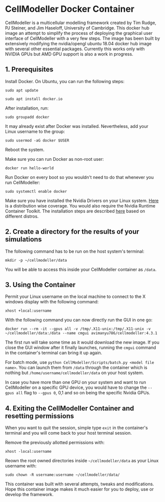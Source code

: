 # CellModeller Docker Container

CellModeller is a multicellular modelling framework created by Tim Rudge, PJ Steiner, and Jim Haseloff, University of Cambridge. This docker hub image an attempt to simplify the process of deploying the graphical user interface of CellModeller with a very few steps. The image has been built by extensively modifying the nvidia/opengl ubuntu 18.04 docker hub image with several other essential packages. Currently this works only with NVIDIA GPUs but AMD GPU support is also a work in progress.

## 1. Prerequisites

Install Docker. On Ubuntu, you can run the following steps:

`sudo apt update`

`sudo apt install docker.io`

After installation, run:

`sudo groupadd docker`

It may already exist after Docker was installed. Nevertheless, add your Linux username to the group:

`sudo usermod -aG docker $USER`

Reboot the system.

Make sure you can run Docker as non-root user:

`docker run hello-world`

Run Docker on every boot so you wouldn't need to do that whenever you run CellModeller:

`sudo systemctl enable docker`

Make sure you have installed the Nvidia Drivers on your Linux system. [Here](https://linuxhint.com/install-nvidia-drivers-linux/) is a distribution wise coverage. You would also require the Nvidia Runtime Container Toolkit. The installation steps are described [here](https://github.com/NVIDIA/nvidia-docker) based on different distros.


## 2. Create a directory for the results of your simulations

The following command has to be run on the host system's terminal:

`mkdir -p ~/cellmodeller/data`

You will be able to access this inside your CellModeller container as `/data`.

## 3. Using the Container

Permit your Linux username on the local machine to connect to the X windows display with the following command:

`xhost +local:username`

With the following command you can now directly run the GUI in one go:

`docker run --rm -it --gpus all -v /tmp/.X11-unix:/tmp/.X11-unix -v ~/cellmodeller/data:/data --name cmgui avimanyu786/cellmodeller:4.3.1`

The first run will take some time as it would download the new image. If you close the GUI window after it finally launches, running the `cmgui` command in the container's terminal can bring it up again.

For batch mode, use `python CellModeller/Scripts/batch.py <model file name>`. You can launch them from `/data` through the container which is nothing but `/home/username/cellmodeller/data` on your host system.

In case you have more than one GPU on your system and want to run CellModeller on a specific GPU device, you would have to change the `--gpus all` flag to `--gpus 0`, 0,1 and so on being the specific Nvidia GPUs.

## 4. Exiting the CellModeller Container and resetting permissions

When you want to quit the session, simple type `exit` in the container's terminal and you will come back to your host terminal session.

Remove the previously allotted permissions with:

`xhost -local:username`

Reown the root owned directories inside `~/cellmodeller/data` as your Linux username with:

`sudo chown -R username:username ~/cellmodeller/data/`

This container was built with several attempts, tweaks and modifications. Hope this container image makes it much easier for you to deploy, use or develop the framework.
